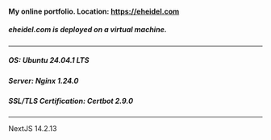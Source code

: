 #### My online portfolio. Location: https://eheidel.com

##### eheidel.com is deployed on a virtual machine.
***
##### OS: Ubuntu 24.04.1 LTS
##### Server: Nginx 1.24.0
##### SSL/TLS Certification: Certbot 2.9.0
***
NextJS 14.2.13

